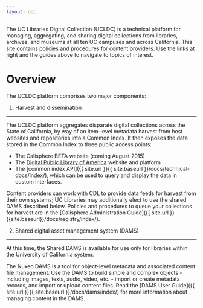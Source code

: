 ```yaml
---
layout: doc
---
```


The UC Libraries Digital Collection (UCLDC) is a technical platform for managing, aggregating, and sharing digital collections from libraries, archives, and museums at all ten UC campuses and across California. This site contains policies and procedures for content providers. Use the links at right and the guides above to navigate to topics of interest.

Overview
==============================================================================

The UCLDC platform comprises two major components:

1. Harvest and dissemination
-----------------------------------
The UCLDC platform aggregates disparate digital collections across the State of California, by way of an item-level metadata harvest from host websites and repositories into a Common Index. It then exposes the data stored in the Common Index to three public access points: 

- The Calisphere BETA website (coming August 2015)
- The [Digital Public Library of America](http://dp.la) website and platform
- The [common index API]({{ site.url }}{{ site.baseurl }}/docs/technical-docs/index/), which can be used to query and display the data in custom interfaces.

Content providers can work with CDL to provide data feeds for harvest from their own systems; UC Libraries may additionally elect to use the shared DAMS described below. Policies and procedures to queue your collections for harvest are in the [Calisphere Administration Guide]({{ site.url }}{{site.baseurl}}/docs/registry/index/).

2. Shared digital asset management system (DAMS)
-----------------------------------------------------
At this time, the Shared DAMS is available for use only for libraries within the University of California system.

The Nuxeo DAMS is a tool for object-level metadata and associated content file management. Use the DAMS to build simple and complex objects - including images, texts, audio, video, etc. - import or create metadata records, and import or upload content files. Read the [DAMS User Guide]({{ site.url }}{{ site.baseurl }}/docs/dams/index/) for more information about managing content in the DAMS.

